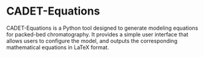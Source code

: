 # CADET-Equations

CADET-Equations is a Python tool designed to generate modeling equations for packed-bed chromatography.
It provides a simple user interface that allows users to configure the model, and outputs the corresponding mathematical equations in LaTeX format.